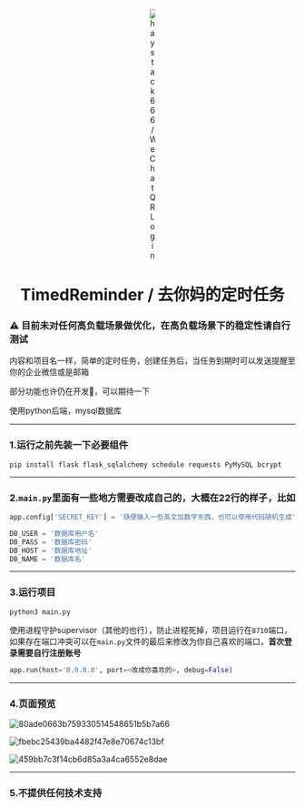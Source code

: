 <div align="center">

<div style="width: 10;>

[![haystack666/WeChatQRLogin](https://haydata-cd.oss-cn-chengdu.aliyuncs.com/github/TimedReminder/logo.png?x-oss-process=style/WeChatQRLogin_image_small)](https://github.com/haystack666/TimedReminder)

</div>

</div>

<h1 align="center">TimedReminder / 去你妈的定时任务</h1>


### **⚠️ 目前未对任何高负载场景做优化，在高负载场景下的稳定性请自行测试**


内容和项目名一样，简单的定时任务，创建任务后，当任务到期时可以发送提醒至你的企业微信或是邮箱


部分功能也许仍在开发🚧，可以期待一下


使用python后端，mysql数据库


---
### 1.运行之前先装一下必要组件


```shell
pip install flask flask_sqlalchemy schedule requests PyMySQL bcrypt
```


---
### 2.`main.py`里面有一些地方需要改成自己的，大概在22行的样子，比如


```python
app.config['SECRET_KEY'] = '随便输入一些英文加数字东西，也可以使用代码随机生成'

DB_USER = '数据库用户名'
DB_PASS = '数据库密码'
DB_HOST = '数据库地址'
DB_NAME = '数据库名'
```


----
### 3.运行项目


```shell
python3 main.py
```

使用进程守护supervisor（其他的也行），防止进程死掉，项目运行在`8710`端口，如果存在端口冲突可以在`main.py`文件的最后来修改为你自己喜欢的端口，**首次登录需要自行注册账号**


```python
app.run(host='0.0.0.0', port=<改成你喜欢的>, debug=False)
```


----
### 4.页面预览


![80ade0663b759330514548651b5b7a66](https://github.com/user-attachments/assets/84d6f485-7a68-4f11-990b-ff42992b9781)


![fbebc25439ba4482f47e8e70674c13bf](https://github.com/user-attachments/assets/ad652ca2-1983-4f6a-8805-58dff4e19bdc)


![459bb7c3f14cb6d85a3a4ca6552e8dae](https://github.com/user-attachments/assets/bd720ca0-3133-4174-94f4-ac609d4ba4a1)


----
### 5.不提供任何技术支持


